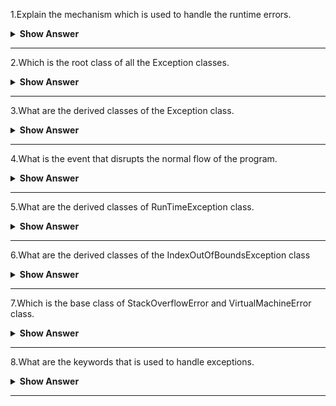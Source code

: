 1.Explain the  mechanism which is used to handle the runtime errors.
<details><summary><b> Show Answer</b></summary>
Exception handling is the mechanism which is used to handle the runtime errors using checked and unchecked exceptions classes.
</details>

---

2.Which is the root class of  all the Exception classes.
<details><summary> <b> Show Answer</b></summary>
Java.lang.Throwable is the root class of all the Exception classes.
</details>

---

3.What are the derived classes of the Exception class.
<details><summary> <b> Show Answer</b></summary>
ClassNotFoundException,IOException,SQLException,RunTimeException.
</details>

---

4.What is the event that disrupts the normal flow of the program.
<details><summary> <b> Show Answer</b></summary>
Exception is the event that disrupts the normal flow of the program.
</details>

---

5.What are the derived classes of RunTimeException class.
<details><summary><b> Show Answer</b></summary>
ArithmeticException,NumberFormatException,NullPointerException,IndexOutOfBoundsException.
</details>

---

6.What are the derived classes of the IndexOutOfBoundsException class
<details><summary><b> Show Answer</b></summary>
ArrayIndexOutOfBoundsException,StringIndexOutOfBoundsException.
</details>

---

7.Which is the base class of StackOverflowError and  VirtualMachineError class.
<details><summary><b> Show Answer</b></summary>
Error class.
</details>

---

8.What are the keywords that is used to handle exceptions.
<details><summary><b>Show Answer</b></summary>
try,catch,finally,throw and throws.
</details>

---
